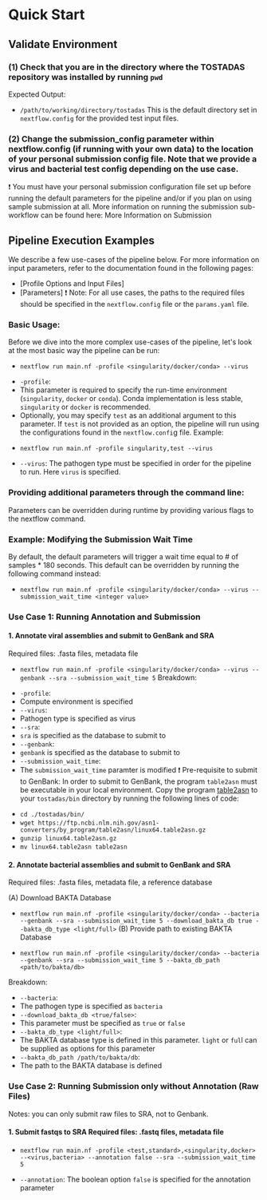 # Quick Start

## Validate Environment
### (1) Check that you are in the directory where the TOSTADAS repository was installed by running `pwd`
Expected Output:

* `/path/to/working/directory/tostadas`
This is the default directory set in `nextflow.config` for the provided test input files.

### (2) Change the submission_config parameter within nextflow.config (if running with your own data) to the location of your personal submission config file. Note that we provide a virus and bacterial test config depending on the use case.
❗ You must have your personal submission configuration file set up before running the default parameters for the pipeline and/or if you plan on using sample submission at all. More information on running the submission sub-workflow can be found here: More Information on Submission

## Pipeline Execution Examples
We describe a few use-cases of the pipeline below. For more information on input parameters, refer to the documentation found in the following pages:

- [Profile Options and Input Files]
- [Parameters]
❗ Note: For all use cases, the paths to the required files should be specified in the `nextflow.config` file or the `params.yaml` file.

### Basic Usage:
Before we dive into the more complex use-cases of the pipeline, let's look at the most basic way the pipeline can be run:

* `nextflow run main.nf -profile <singularity/docker/conda> --virus`
- `-profile`:
 - This parameter is required to specify the run-time environment (`singularity`, `docker` or `conda`). Conda implementation is less stable, `singularity` or `docker` is recommended.
 - Optionally, you may specify `test` as an additional argument to this parameter. If `test` is not provided as an option, the pipeline will run using the configurations found in the `nextflow.confi`g file.
Example:

* `nextflow run main.nf -profile singularity,test --virus`
- `--virus`:
The pathogen type must be specified in order for the pipeline to run. Here `virus` is specified.
### Providing additional parameters through the command line:
Parameters can be overridden during runtime by providing various flags to the nextflow command.

### Example: Modifying the Submission Wait Time

By default, the default parameters will trigger a wait time equal to # of samples * 180 seconds. This default can be overridden by running the following command instead:

* `nextflow run main.nf -profile <singularity/docker/conda> --virus --submission_wait_time <integer value>`
### Use Case 1: Running Annotation and Submission
#### 1. Annotate viral assemblies and submit to GenBank and SRA

Required files: .fasta files, metadata file

* `nextflow run main.nf -profile <singularity/docker/conda> --virus --genbank --sra --submission_wait_time 5`
Breakdown:

- `-profile`:
 - Compute environment is specified
- `--virus`:
 - Pathogen type is specified as virus
- `--sra`:
 - `sra` is specified as the database to submit to
- `--genbank`:
 - `genbank` is specified as the database to submit to
- `--submission_wait_time`:
 - The `submission_wait_time` paramter is modified
❗ Pre-requisite to submit to GenBank: In order to submit to GenBank, the program `table2asn` must be executable in your local environment. Copy the program [table2asn](https://ftp.ncbi.nlm.nih.gov/asn1-converters/by_program/table2asn/) to your `tostadas/bin` directory by running the following lines of code:

* `cd ./tostadas/bin/`
* `wget https://ftp.ncbi.nlm.nih.gov/asn1-converters/by_program/table2asn/linux64.table2asn.gz`
* `gunzip linux64.table2asn.gz`
* `mv linux64.table2asn table2asn`
#### 2. Annotate bacterial assemblies and submit to GenBank and SRA

Required files: .fasta files, metadata file, a reference database

(A) Download BAKTA Database

* `nextflow run main.nf -profile <singularity/docker/conda> --bacteria --genbank --sra --submission_wait_time 5 --download_bakta_db true --bakta_db_type <light/full>`
(B) Provide path to existing BAKTA Database

* `nextflow run main.nf -profile <singularity/docker/conda> --bacteria --genbank --sra --submission_wait_time 5 --bakta_db_path <path/to/bakta/db>`

Breakdown:

- `--bacteria`:
 - The pathogen type is specified as `bacteria`
- `--download_bakta_db <true/false>`:
 - This parameter must be specified as `true` or `false`
- `--bakta_db_type <light/full>`:
 - The BAKTA database type is defined in this parameter. `light` or `ful`l can be supplied as options for this parameter
- `--bakta_db_path /path/to/bakta/db`:
 - The path to the BAKTA database is defined

### Use Case 2: Running Submission only without Annotation (Raw Files)
Notes: you can only submit raw files to SRA, not to Genbank.

#### 1. Submit fastqs to SRA Required files: .fastq files, metadata file

* `nextflow run main.nf -profile <test,standard>,<singularity,docker> --<virus,bacteria> --annotation false --sra --submission_wait_time 5`
- `--annotation`:
The boolean option `false` is specified for the annotation parameter